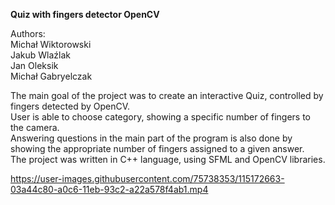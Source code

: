 
<b>Quiz with fingers detector OpenCV</b>

Authors:<br/>
Michał Wiktorowski<br/>
Jakub Wlaźlak<br/>
Jan Oleksik<br/>
Michał Gabryelczak<br/>

The main goal of the project was to create an interactive Quiz, controlled by fingers detected by OpenCV.<br/>
User is able to choose category, showing a specific number of fingers to the camera.<br/>
Answering questions in the main part of the program is also done by showing the appropriate number of fingers assigned to a given answer.<br/>
The project was written in C++ language, using SFML and OpenCV libraries.<br/>


https://user-images.githubusercontent.com/75738353/115172663-03a44c80-a0c6-11eb-93c2-a22a578f4ab1.mp4




